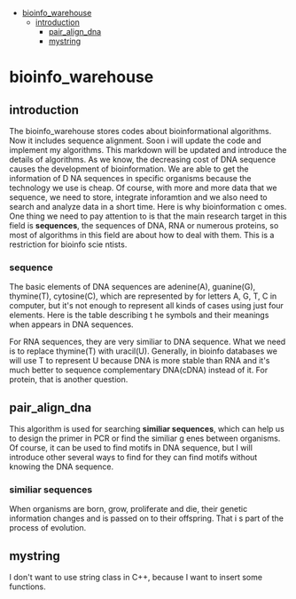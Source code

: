 - [bioinfo_warehouse](#bioinfo_warehouse)
    - [introduction](#introduction)
        - [pair_align_dna](#pair_align_dna)
        - [mystring](#mystring)

# bioinfo_warehouse

## introduction
The bioinfo_warehouse stores codes about bioinformational algorithms. Now it includes sequence alignment. Soon i will update the code and implement my algorithms. This markdown will be updated and introduce the details of algorithms.
As we know, the decreasing cost of DNA sequence causes the development of bioinformation. We are able to get the information of D NA sequences in specific organisms because the technology we use is cheap. Of course, with more and more data that we sequence,  we need to store, integrate inforamtion and we also need to search and analyze data in a short time. Here is why bioinformation c omes. 
One thing we need to pay attention to is that the main research target in this field is **sequences**, the sequences of DNA, RNA or numerous proteins, so most of algorithms in this field are about how to deal with them. This is a restriction for bioinfo scie ntists. 

### sequence  
The basic elements of DNA sequences are adenine(A), guanine(G), thymine(T), cytosine(C), which are represented by for letters A, G, T, C in computer, but it's not enough to represent all kinds of cases using just four elements. Here is the table describing t he symbols and their meanings when appears in DNA sequences. 

For RNA sequences, they are very similiar to DNA sequence. What we need is to replace thymine(T) with uracil(U). Generally, in bioinfo databases we will use T to represent U because DNA is more stable than RNA and it's much better to sequence complementary DNA(cDNA) instead of it. 
For protein, that is another question.

## pair_align_dna
This algorithm is used for searching **similiar sequences**, which can help us to design the primer in PCR or find the similiar g enes between organisms. Of course, it can be used to find motifs in DNA sequence, but I will introduce other several ways to find for they can find motifs without knowing the DNA sequence.

### similiar sequences
When organisms are born, grow, proliferate and die, their genetic information changes and is passed on to their offspring. That i s part of the process of evolution. 

## mystring
I don't want to use string class in C++, because I want to insert some functions. 
